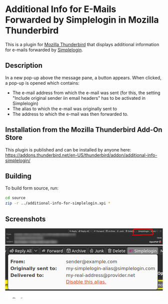 # Additional Info for E-Mails Forwarded by Simplelogin in Mozilla Thunderbird

This is a plugin for [Mozilla Thunderbird](https://www.thunderbird.net/) that displays additional information for e-mails forwarded by
[Simplelogin](https://simplelogin.io/). 

## Description

In a new pop-up above the message pane, a button appears. When clicked, a pop-up is opened which contains:

- The e-mail address from which the e-mail was sent (for this, the setting "Include original sender iin email headers" has to be activated in Simplelogin)
- The alias to which the e-mail was originally sent to
- The address to which the e-mail was then forwarded to.

## Installation from the Mozilla Thunderbird Add-On Store

This plugin is published and can be installed by anyone here: https://addons.thunderbird.net/en-US/thunderbird/addon/additional-info-simplelogin/

## Building

To build form source, run:

```bash
cd source
zip -r ../additional-info-for-simplelogin.xpi *
```

## Screenshots

![Screenshot of the new Button](./github/screenshot-button.png)
![Screenshot of the Pop-Up](./github/screenshot-popup.png)
